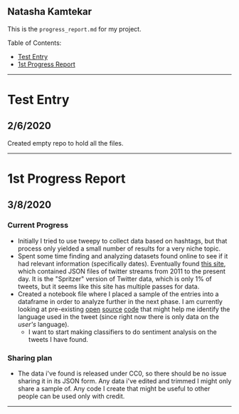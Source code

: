 ## Natasha Kamtekar

This is the `progress_report.md` for my project. 

Table of Contents:
- [Test Entry](#test-entry)
- [1st Progress Report](#1st-progress-report)

---

# Test Entry
## 2/6/2020
Created empty repo to hold all the files.

---

# 1st Progress Report
## 3/8/2020

### Current Progress
- Initially I tried to use tweepy to collect data based on hashtags, but that process only yielded a small number of results for a very niche topic. 
- Spent some time finding and analyzing datasets found online to see if it had relevant information (specifically dates). Eventually found [this site](https://archive.org/search.php?query=twitterstream&sort=-publicdate), which contained JSON files of twitter streams from 2011 to the present day. It is the "Spritzer" version of Twitter data, which is only 1% of tweets, but it seems like this site has multiple passes for data. 
- Created a notebook file where I placed a sample of the entries into a dataframe in order to analyze further in the next phase. I am currently looking at pre-existing [open](https://github.com/nickdavidhaynes/spacy-cld) [source](https://polyglot.readthedocs.io/en/latest/Detection.html) [code](https://pypi.org/project/langdetect/) that might help me identify the language used in the tweet (since right now there is only data on the *user's* language). 
	- I want to start making classifiers to do sentiment analysis on the tweets I have found. 

### Sharing plan
- The data i've found is released under CC0, so there should be no issue sharing it in its JSON form. Any data i've edited and trimmed I might only share a sample of. Any code I create that might be useful to other people can be used only with credit. 

---